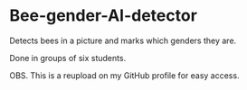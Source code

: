 # Bee-gender-AI-detector
Detects bees in a picture and marks which genders they are.

Done in groups of six students.

OBS. This is a reupload on my GitHub profile for easy access.
